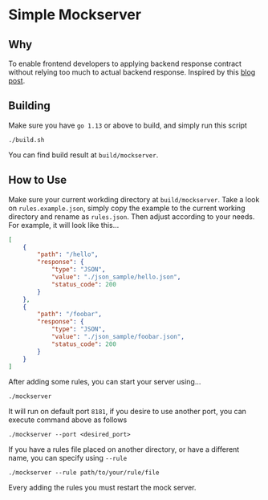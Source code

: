 # Simple Mockserver

## Why

To enable frontend developers to applying backend response contract without relying too much to actual backend response. Inspired by this [blog post](https://medium.com/traveloka-engineering/reproxy-simple-yet-powerful-mock-server-for-mobile-app-development-250581bb244e).

## Building

Make sure you have `go 1.13` or above to build, and simply run this script

```
./build.sh
```

You can find build result at `build/mockserver`.

## How to Use

Make sure your current workding directory at `build/mockserver`. Take a look on `rules.example.json`, simply copy the example to the current working directory and rename as `rules.json`. Then adjust according to your needs. For example, it will look like this...

```json
[
    {
        "path": "/hello",
        "response": {
            "type": "JSON",
            "value": "./json_sample/hello.json",
            "status_code": 200
        }
    },
    {
        "path": "/foobar",
        "response": {
            "type": "JSON",
            "value": "./json_sample/foobar.json",
            "status_code": 200
        }
    }
]
```

After adding some rules, you can start your server using...

```
./mockserver
```

It will run on default port `8181`, if you desire to use another port, you can execute command above as follows

```
./mockserver --port <desired_port>
```

If you have a rules file placed on another directory, or have a different name, you can specify using `--rule`

```
./mockserver --rule path/to/your/rule/file
```

Every adding the rules you must restart the mock server.